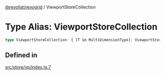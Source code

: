 [@revolist/revogrid](README.md) / ViewportStoreCollection

# Type Alias: ViewportStoreCollection

```ts
type ViewportStoreCollection: { [T in MultiDimensionType]: ViewportStore };
```

## Defined in

[src/store/vp/index.ts:7](https://github.com/revolist/revogrid/blob/a05de3c33a7ba2a618c9fb3780f2f2c0197bcd28/src/store/vp/index.ts#L7)
